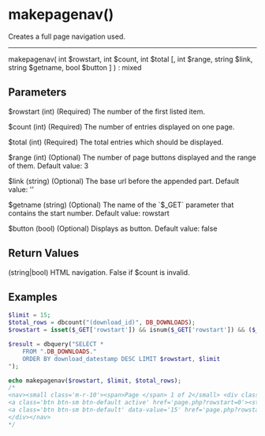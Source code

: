 # makepagenav()

Creates a full page navigation used.

---

makepagenav( int $rowstart, int $count, int $total [, int $range, string $link, string $getname, bool $button ] ) : mixed

## Parameters

$rowstart (int) (Required) The number of the first listed item.

$count (int) (Required) The number of entries displayed on one page.

$total (int) (Required) The total entries which should be displayed.

$range (int) (Optional) The number of page buttons displayed and the range of them. Default value: 3

$link (string) (Optional) The base url before the appended part. Default value: ''

$getname (string) (Optional) The name of the `$_GET` parameter that contains the start number. Default value: rowstart

$button (bool) (Optional) Displays as button. Default value: false

## Return Values

(string|bool) HTML navigation. False if $count is invalid.

## Examples

```php
$limit = 15;
$total_rows = dbcount("(download_id)", DB_DOWNLOADS);
$rowstart = isset($_GET['rowstart']) && isnum($_GET['rowstart']) && ($_GET['rowstart'] <= $total_rows) ? $_GET['rowstart'] : 0;

$result = dbquery("SELECT *
    FROM ".DB_DOWNLOADS."
    ORDER BY download_datestamp DESC LIMIT $rowstart, $limit
");

echo makepagenav($rowstart, $limit, $total_rows);
/*
<nav><small class='m-r-10'><span>Page </span> 1 of 2</small> <div class='btn-group'>
<a class='btn btn-sm btn-default active' href='page.php?rowstart=0'><strong>1</strong></a>
<a class='btn btn-sm btn-default' data-value='15' href='page.php?rowstart=15'>2</a>
</div></nav>
*/
```
